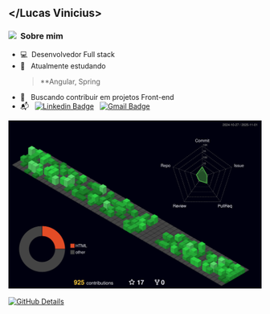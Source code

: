 ## </Lucas Vinicius>

<!-- <p align="right"  position="absolute"><img  width="200px" height="200px" alt="side_sticker" src="https://media.giphy.com/media/TEnXkcsHrP4YedChhA/giphy.gif" /> </p> -->

### <img src="https://media.giphy.com/media/iY8CRBdQXODJSCERIr/giphy.gif" width="20px">&nbsp; Sobre mim  
  - :computer:&nbsp; Desenvolvedor Full stack
  - :book: &nbsp; Atualmente estudando 
      > **Angular, Spring
  - :purple_heart: &nbsp; Buscando contribuir em projetos Front-end
  - :mailbox_with_mail: &nbsp; [![Linkedin Badge](https://img.shields.io/badge/-Linkedin-blue?style=flat-square&logo=Linkedin&logoColor=white&link=https://linkedin.com/in/lucas-santos-4519aa1b0/)](https://www.linkedin.com/in/lucas-santos-4519aa1b0/)  &nbsp; [![Gmail Badge](https://img.shields.io/badge/-Gmail-c14438?style=flat-square&logo=Gmail&logoColor=white&link=mailto:vinicius.santoss.dev@gmail.com)](mailto:vinicius.santoss.dev@gmail.com)
</div>




![Status](./profile-3d-contrib/profile-night-green.svg)
  

  
[![GitHub Details](http://github-profile-summary-cards.vercel.app/api/cards/profile-details?username=Lucas-Vinicius-Santos&theme=dracula)](https://github.com/vn7n24fzkq/github-profile-summary-cards) 

